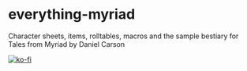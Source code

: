 # everything-myriad
Character sheets, items, rolltables, macros and the sample bestiary for Tales from Myriad by Daniel Carson

[![ko-fi](https://ko-fi.com/img/githubbutton_sm.svg)](https://ko-fi.com/V7V519H7LL)

